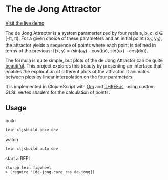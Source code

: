 # The de Jong Attractor

[Visit the live demo][demo]

The de Jong Attractor is a system paramerterized by four reals a, b, c, d ∈ [-π, π). For a given choice of these parameters and an initial point ⟨x<sub>0</sub>, y<sub>0</sub>⟩, the attractor yields a sequence of points where each point is defined in terms of the previous: f(x, y) = ⟨sin(ay) - cos(bx), sin(cx) - cos(dy)⟩.

The formula is quite simple, but plots of the de Jong Attractor can be quite [beautiful][bourke]. This project explores this beauty by presenting an interface that enables the exploration of different plots of the attractor. It animates between plots by linear interpolation on the four parameters.

It is implemented in ClojureScript with [Om][om] and [THREE.js][three], using custom GLSL vertex shaders for the calculation of points.

[demo]: http://cjlarose.com/de-jong
[bourke]: http://paulbourke.net/fractals/peterdejong/
[om]: https://github.com/omcljs/om
[three]: http://threejs.org/

## Usage

build

    lein cljsbuild once dev

watch

    lein cljsbuild auto dev

start a REPL

    rlwrap lein figwheel
    > (require '[de-jong.core :as de-jong])
